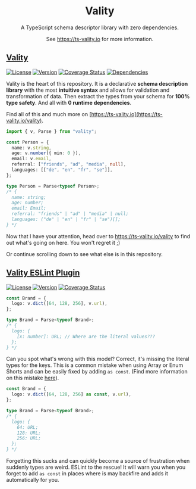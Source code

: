 <h1 align="center">Vality</h1>
<div align="center">

A TypeScript schema descriptor library with zero dependencies.

See https://ts-vality.io for more information.

</div>

## [Vality](https://npmjs.com/package/vality)
[![License](https://img.shields.io/npm/l/vality)](https://github.com/jeengbe/vality/blob/master/packages/vality/LICENSE.md)
[![Version](https://img.shields.io/npm/v/vality)](https://www.npmjs.com/package/vality)
[![Coverage Status](https://img.shields.io/codecov/c/github/jeengbe/vality/master?flag=vality&token=L0QZW59UTU)](https://app.codecov.io/gh/jeengbe/vality/tree/master/packages/vality)
[![Dependencies](https://img.shields.io/badge/dependencies-0-brightgreen)](https://github.com/jeengbe/vality/network/dependencies#packages%2Fvality%2Fpackage.json)


Vality is the heart of this repository. It is a declarative **schema description library** with the most **intuitive syntax** and allows for validation and transformation of data. Then extract the types from your schema for **100% type safety**. And all with **0 runtime dependencies**.

Find all of this and much more on [https://ts-vality.io](https://ts-vality.io/vality).

```ts
import { v, Parse } from "vality";

const Person = {
  name: v.string,
  age: v.number({ min: 0 }),
  email: v.email,
  referral: ["friends", "ad", "media", null],
  languages: [["de", "en", "fr", "se"]],
};

type Person = Parse<typeof Person>;
/* {
  name: string;
  age: number;
  email: Email;
  referral: "friends" | "ad" | "media" | null;
  languages: ("de" | "en" | "fr" | "se")[];
} */
```

Now that I have your attention, head over to https://ts-vality.io/vality to find out what's going on here. You won't regret it ;)

Or continue scrolling down to see what else is in this repository.

## [Vality ESLint Plugin](https://npmjs.com/package/eslint-plugin-vality)
[![License](https://img.shields.io/npm/l/eslint-plugin-vality)](https://github.com/jeengbe/vality/blob/master/packages/eslint-plugin-vality/LICENSE.md)
[![Version](https://img.shields.io/npm/v/eslint-plugin-vality)](https://www.npmjs.com/package/eslint-plugin-vality)
[![Coverage Status](https://img.shields.io/codecov/c/github/jeengbe/vality/master?flag=eslint-plugin-vality&token=L0QZW59UTU)](https://app.codecov.io/gh/jeengbe/vality/tree/master/packages/eslint-plugin-vality)


```ts
const Brand = {
  logo: v.dict([64, 128, 256], v.url),
};

type Brand = Parse<typeof Brand>;
/* {
  logo: {
    [x: number]: URL; // Where are the literal values???
  };
} */
```

Can you spot what's wrong with this model? Correct, it's missing the literal types for the keys. This is a common mistake when using Array or Enum Shorts and can be easily fixed by adding `as const`. (Find more information on this mistake [here](https://ts-vality.io/vality/as-const)).

```ts
const Brand = {
  logo: v.dict([64, 128, 256] as const, v.url),
};

type Brand = Parse<typeof Brand>;
/* {
  logo: {
    64: URL;
    128: URL;
    256: URL;
  };
} */
```

Forgetting this sucks and can quickly become a source of frustration when suddenly types are weird.  ESLint to the rescue! It will warn you when you forget to add `as const` in places where is may backfire and adds it automatically for you.
